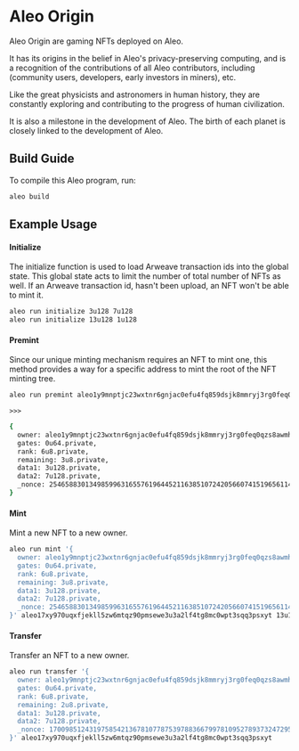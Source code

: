 # Aleo Origin
Aleo Origin are gaming NFTs deployed on Aleo.

It has its origins in the belief in Aleo's privacy-preserving computing, and is a recognition of the contributions of all Aleo contributors, including (community users, developers, early investors in miners), etc.

Like the great physicists and astronomers in human history, they are constantly exploring and contributing to the progress of human civilization.

It is also a milestone in the development of Aleo. The birth of each planet is closely linked to the development of Aleo.

## Build Guide

To compile this Aleo program, run:
```bash
aleo build
```

## Example Usage

#### Initialize
The initialize function is used to load Arweave transaction ids into the global state. This global state acts to limit the number of total number of NFTs as well. If an Arweave transaction id, hasn't been upload, an NFT won't be able to mint it.

```bash
aleo run initialize 3u128 7u128
aleo run initialize 13u128 1u128
```

#### Premint
Since our unique minting mechanism requires an NFT to mint one, this method provides a way for a specific address to mint the root of the NFT minting tree.

```bash
aleo run premint aleo1y9mnptjc23wxtnr6gnjac0efu4fq859dsjk8mmryj3rg0feq0qzs8awmhn 3u128 7u128
```

```
>>>
```

```bash
{
  owner: aleo1y9mnptjc23wxtnr6gnjac0efu4fq859dsjk8mmryj3rg0feq0qzs8awmhn.private,
  gates: 0u64.private,
  rank: 6u8.private,
  remaining: 3u8.private,
  data1: 3u128.private,
  data2: 7u128.private,
  _nonce: 2546588301349859963165576196445211638510724205660741519656114746669343010757group.public
}

```

#### Mint
Mint a new NFT to a new owner.
```bash
aleo run mint '{
  owner: aleo1y9mnptjc23wxtnr6gnjac0efu4fq859dsjk8mmryj3rg0feq0qzs8awmhn.private,
  gates: 0u64.private,
  rank: 6u8.private,
  remaining: 3u8.private,
  data1: 3u128.private,
  data2: 7u128.private,
  _nonce: 2546588301349859963165576196445211638510724205660741519656114746669343010757group.public
}' aleo17xy970uqxfjekll5zw6mtqz90pmsewe3u3a2lf4tg8mc0wpt3sqq3psxyt 13u128 1u128
```

#### Transfer
Transfer an NFT to a new owner.
```bash
aleo run transfer '{
  owner: aleo1y9mnptjc23wxtnr6gnjac0efu4fq859dsjk8mmryj3rg0feq0qzs8awmhn.private,
  gates: 0u64.private,
  rank: 6u8.private,
  remaining: 2u8.private,
  data1: 3u128.private,
  data2: 7u128.private,
  _nonce: 1700985124319758542136781077875397883667997810952789373247295650239946998473group.public
}' aleo17xy970uqxfjekll5zw6mtqz90pmsewe3u3a2lf4tg8mc0wpt3sqq3psxyt
```


